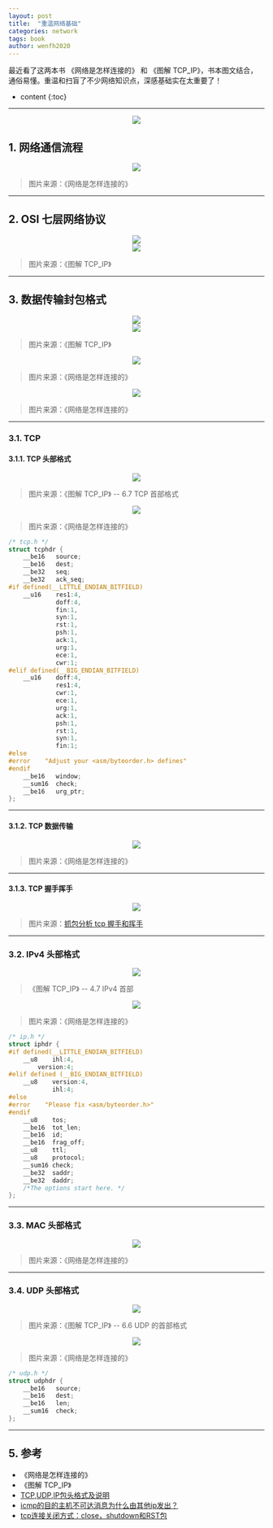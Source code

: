 ```yaml
---
layout: post
title:  "重温网络基础"
categories: network
tags: book
author: wenfh2020
---
```


最近看了这两本书 《网络是怎样连接的》 和 《图解 TCP_IP》，书本图文结合，通俗易懂。重温和扫盲了不少网络知识点，深感基础实在太重要了！




* content
{:toc}

---

<div align=center><img src="/images/2021-06-13-07-37-38.png" data-action="zoom"/></div>

## 1. 网络通信流程

<div align=center><img src="/images/2021-06-08-08-12-57.png" data-action="zoom"/></div>

> 图片来源：《网络是怎样连接的》

---

## 2. OSI 七层网络协议

<div align=center><img src="/images/2021-06-11-13-36-24.png" data-action="zoom"/></div>

<div align=center><img src="/images/2021-06-11-13-35-05.png" data-action="zoom"/></div>

> 图片来源：《图解 TCP_IP》

---

## 3. 数据传输封包格式

<div align=center><img src="/images/2021-06-08-08-30-32.png" data-action="zoom"/></div>

<div align=center><img src="/images/2021-06-09-11-01-49.png" data-action="zoom"/></div>

> 图片来源：《图解 TCP_IP》

<div align=center><img src="/images/2021-06-09-06-44-35.png" data-action="zoom"/></div>

> 图片来源：《网络是怎样连接的》

<div align=center><img src="/images/2021-06-09-06-44-13.png" data-action="zoom"/></div>

> 图片来源：《网络是怎样连接的》

---

### 3.1. TCP

#### 3.1.1. TCP 头部格式

<div align=center><img src="/images/2021-06-11-16-02-53.png" data-action="zoom"/></div>

> 图片来源：《图解 TCP_IP》 -- 6.7 TCP 首部格式

<div align=center><img src="/images/2021-06-08-08-22-52.png" data-action="zoom"/></div>

> 图片来源：《网络是怎样连接的》

```c
/* tcp.h */
struct tcphdr {
    __be16   source;
    __be16   dest;
    __be32   seq;
    __be32   ack_seq;
#if defined(__LITTLE_ENDIAN_BITFIELD)
    __u16    res1:4,
             doff:4,
             fin:1,
             syn:1,
             rst:1,
             psh:1,
             ack:1,
             urg:1,
             ece:1,
             cwr:1;
#elif defined(__BIG_ENDIAN_BITFIELD)
    __u16    doff:4,
             res1:4,
             cwr:1,
             ece:1,
             urg:1,
             ack:1,
             psh:1,
             rst:1,
             syn:1,
             fin:1;
#else
#error    "Adjust your <asm/byteorder.h> defines"
#endif    
    __be16   window;
    __sum16  check;
    __be16   urg_ptr;
};
```

---

#### 3.1.2. TCP 数据传输

<div align=center><img src="/images/2021-06-08-16-50-12.png" data-action="zoom"/></div>

> 图片来源：《网络是怎样连接的》

---

#### 3.1.3. TCP 握手挥手

<div align=center><img src="/images/2021-06-08-17-01-28.png" data-action="zoom"/></div>

> 图片来源：[抓包分析 tcp 握手和挥手](https://wenfh2020.com/2020/04/12/tcp-handshakes-waves/)

---

### 3.2. IPv4 头部格式

<div align=center><img src="/images/2021-06-11-13-43-59.png" data-action="zoom"/></div>

>《图解 TCP_IP》 -- 4.7 IPv4 首部

<div align=center><img src="/images/2021-06-08-08-40-07.png" data-action="zoom"/></div>

> 图片来源：《网络是怎样连接的》

```c
/* ip.h */
struct iphdr {
#if defined(__LITTLE_ENDIAN_BITFIELD)
    __u8    ihl:4,
        version:4;
#elif defined (__BIG_ENDIAN_BITFIELD)
    __u8    version:4,
            ihl:4;
#else
#error    "Please fix <asm/byteorder.h>"
#endif
    __u8    tos;
    __be16  tot_len;
    __be16  id;
    __be16  frag_off;
    __u8    ttl;
    __u8    protocol;
    __sum16 check;
    __be32  saddr;
    __be32  daddr;
    /*The options start here. */
};
```

---

### 3.3. MAC 头部格式

<div align=center><img src="/images/2021-06-08-09-27-42.png" data-action="zoom"/></div>

> 图片来源：《网络是怎样连接的》

---

### 3.4. UDP 头部格式

<div align=center><img src="/images/2021-06-11-16-10-54.png" data-action="zoom"/></div>

>图片来源：《图解 TCP_IP》 -- 6.6 UDP 的首部格式

<div align=center><img src="/images/2021-06-08-16-29-20.png" data-action="zoom"/></div>

> 图片来源：《网络是怎样连接的》

```c
/* udp.h */
struct udphdr {
    __be16   source;
    __be16   dest;
    __be16   len;
    __sum16  check;
};
```

---

## 5. 参考

* 《网络是怎样连接的》
* 《图解 TCP_IP》
* [TCP,UDP,IP包头格式及说明](https://blog.csdn.net/qq_30549833/article/details/60139328)
* [icmp的目的主机不可达消息为什么由其他ip发出？](https://blog.csdn.net/wj31932/article/details/114326471)
* [tcp连接关闭方式：close，shutdown和RST包](https://blog.csdn.net/yyfaith/article/details/80176882)
